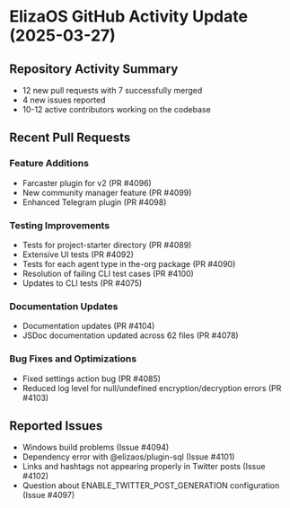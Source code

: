 # ElizaOS GitHub Activity Update (2025-03-27)

## Repository Activity Summary
- 12 new pull requests with 7 successfully merged
- 4 new issues reported
- 10-12 active contributors working on the codebase

## Recent Pull Requests

### Feature Additions
- Farcaster plugin for v2 (PR #4096)
- New community manager feature (PR #4099)
- Enhanced Telegram plugin (PR #4098)

### Testing Improvements
- Tests for project-starter directory (PR #4089)
- Extensive UI tests (PR #4092)
- Tests for each agent type in the-org package (PR #4090)
- Resolution of failing CLI test cases (PR #4100)
- Updates to CLI tests (PR #4075)

### Documentation Updates
- Documentation updates (PR #4104)
- JSDoc documentation updated across 62 files (PR #4078)

### Bug Fixes and Optimizations
- Fixed settings action bug (PR #4085)
- Reduced log level for null/undefined encryption/decryption errors (PR #4103)

## Reported Issues
- Windows build problems (Issue #4094)
- Dependency error with @elizaos/plugin-sql (Issue #4101)
- Links and hashtags not appearing properly in Twitter posts (Issue #4102)
- Question about ENABLE_TWITTER_POST_GENERATION configuration (Issue #4097)